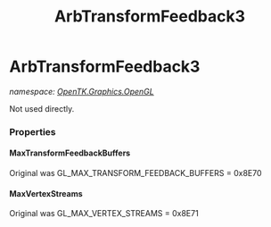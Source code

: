 ﻿---
title: ArbTransformFeedback3
---

# ArbTransformFeedback3
_namespace: [OpenTK.Graphics.OpenGL](N-OpenTK.Graphics.OpenGL.html)_

Not used directly.



### Properties

#### MaxTransformFeedbackBuffers
Original was GL_MAX_TRANSFORM_FEEDBACK_BUFFERS = 0x8E70
#### MaxVertexStreams
Original was GL_MAX_VERTEX_STREAMS = 0x8E71

